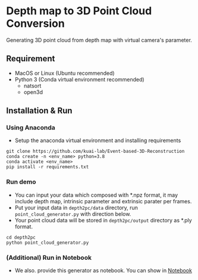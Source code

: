 # Depth map to 3D Point Cloud Conversion
Generating 3D point cloud from depth map with virtual camera's parameter.

## Requirement
- MacOS or Linux (Ubuntu recommended)
- Python 3 (Conda virtual environment recommended)
  - natsort
  - open3d

## Installation & Run

### Using Anaconda

- Setup the anaconda virtual environment and installing requirements
```
git clone https://github.com/kuai-lab/Event-based-3D-Reconstruction
conda create -n <env_name> python=3.8
conda activate <env_name>
pip install -r requirements.txt
```
### Run demo

- You can input your data which composed with *.npz format, it may include depth map, intrinsic parameter and extrinsic parater per frames.
- Put your input data in ```depth2pc/data``` directory, run ```point_cloud_generator.py``` with direction below.
- Your point cloud data will be stored in ```depth2pc/output``` directory as *.ply format.
```
cd depth2pc
python point_cloud_generator.py
```

### (Additional) Run in Notebook

- We also. provide this generator as notebook. You can show in [Notebook](depth2pc/jupyter/point_cloud_generator.ipynb)
